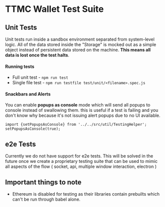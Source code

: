 # TTMC Wallet Test Suite

## Unit Tests

Unit tests run inside a sandbox environment separated from system-level logic.
All of the data stored inside the "Storage" is mocked out as a simple object instead of
persistent data stored on the machine. **This means all data is lost once the test halts**.

#### Running tests
- Full unit test - `npm run test`
- Single file test - `npm run testfile test/unit/<filename>.spec.js`

#### Snackbars and Alerts

You can enable **popups as console** mode which will send all popups to console instead of swallowing them.
this is useful if a test is failing and you don't know why because it's not issuing alert popups due to no
UI available.

```
import {setPopupsAsConsole} from '../../src/util/TestingHelper';
setPopupsAsConsole(true);
```


## e2e Tests

Currently we do not have support for e2e tests. This will be solved in the future once we create a proprietary testing
suite that can be used to mimic all aspects of the flow ( socket, api, multiple window interaction, electron )


## Important things to note

- Ethereum is disabled for testing as their libraries contain prebuilts which can't be run through babel alone.